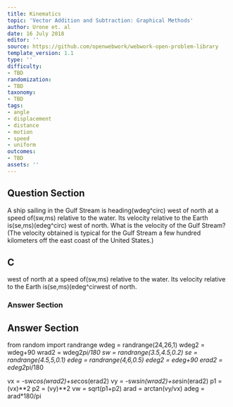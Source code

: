 ```yaml
---
title: Kinematics
topic: 'Vector Addition and Subtraction: Graphical Methods'
author: Urone et. al
date: 16 July 2018
editor: ''
source: https://github.com/openwebwork/webwork-open-problem-library
template_version: 1.1
type: ''
difficulty:
- TBD
randomization:
- TBD
taxonomy:
- TBD
tags:
- angle
- displacement
- distance
- motion
- speed
- uniform
outcomes:
- TBD
assets: ''
---
```


## Question Section 

A ship sailing in the Gulf Stream is heading(wdeg^circ) west of north at a speed of(sw,ms) relative to the water. Its velocity relative to the Earth is(se,ms)(edeg^circ) west of north.
What is the velocity of the Gulf Stream?
(The velocity obtained is typical for the Gulf Stream a few hundred kilometers off the east coast of the United States.)

## C
west of north at a speed of(sw,ms) relative to the water. Its velocity relative to the Earth is(se,ms)(edeg^cirwest of north.
### Answer Section


## Answer Section

from random import randrange
wdeg = randrange(24,26,1)
wdeg2 = wdeg+90
wrad2 = wdeg2*pi/180
sw = randrange(3.5,4.5,0.2)
se = randrange(4.5,5,0.1)
edeg = randrange(4,6,0.5)
edeg2 = edeg+90
erad2 = edeg2*pi/180

vx = -sw*cos(wrad2)+se*cos(erad2)
vy = -sw*sin(wrad2)+se*sin(erad2)
p1 = (vx)**2
p2 = (vy)**2
vw = sqrt(p1+p2)
arad = arctan(vy/vx)
adeg = arad*180/pi